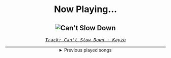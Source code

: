<div align="center"> 
<h1>Now Playing...</h1>

![Can't Slow Down](https://i.scdn.co/image/ab67616d00001e02fcfec9fde094b0b6f5ba1a3a)
--
_<samp><a href="https://open.spotify.com/track/3Dfr1VIJGTlnEymtHbrosb">Track: Can't Slow Down - Kayzo</a></samp>_

<div style="border: 1px #4B5054 solid"></div>
<details>
  <summary>
    Previous played songs
  </summary>
  <table>
    <thead>
      <tr>
        <th>
          Artist
        </th>
        <th>
          Song
        </th>
        <th>
          Link
        </th>
      </tr>
    </thead>
    <tbody>
      <tr><td>Kayzo</td><td>Can't Slow Down</td><td><a href="https://open.spotify.com/track/3Dfr1VIJGTlnEymtHbrosb">https://open.spotify.com/track/3Dfr1VIJGTlnEymtHbrosb</a></td></tr><tr><td>Ice Nine Kills</td><td>A Work of Art</td><td><a href="https://open.spotify.com/track/3K7vovoUvysvYih4CNKIOc">https://open.spotify.com/track/3K7vovoUvysvYih4CNKIOc</a></td></tr><tr><td>Slaughter to Prevail</td><td>Behelit</td><td><a href="https://open.spotify.com/track/6SShrkXpvyKEMslHdCbqJI">https://open.spotify.com/track/6SShrkXpvyKEMslHdCbqJI</a></td></tr><tr><td>Elephant Music</td><td>Celestis</td><td><a href="https://open.spotify.com/track/1kJBMw58YO57gBPPIZIc0U">https://open.spotify.com/track/1kJBMw58YO57gBPPIZIc0U</a></td></tr><tr><td>Dead Eyes</td><td>Better Off</td><td><a href="https://open.spotify.com/track/1BgqoOYdf6eQfznp9o4tmE">https://open.spotify.com/track/1BgqoOYdf6eQfznp9o4tmE</a></td></tr><tr><td>Hollywood Undead</td><td>Hollywood Forever</td><td><a href="https://open.spotify.com/track/5CNopDW4B3IBlspdSmvjCh">https://open.spotify.com/track/5CNopDW4B3IBlspdSmvjCh</a></td></tr><tr><td>Saliva</td><td>Time Bomb</td><td><a href="https://open.spotify.com/track/2I1nBbKMRuAw8cMJb66Xaw">https://open.spotify.com/track/2I1nBbKMRuAw8cMJb66Xaw</a></td></tr><tr><td>The Plot In You</td><td>Spare Me</td><td><a href="https://open.spotify.com/track/04NfX1qK7HBIzejYQhj6qn">https://open.spotify.com/track/04NfX1qK7HBIzejYQhj6qn</a></td></tr><tr><td>Utsu-P</td><td>拒絶反応</td><td><a href="https://open.spotify.com/track/3YLFAxbvToG3VtiBSAuVcG">https://open.spotify.com/track/3YLFAxbvToG3VtiBSAuVcG</a></td></tr><tr><td>Utsu-P</td><td>vivid (feat. 巡音ルカ&初音ミク)</td><td><a href="https://open.spotify.com/track/0e6ZnFlNQK8EYXPa2mPEFO">https://open.spotify.com/track/0e6ZnFlNQK8EYXPa2mPEFO</a></td></tr><tr><td>Utsu-P</td><td>地獄ポップス</td><td><a href="https://open.spotify.com/track/0cq98tosxLPzkpGUjsAUd8">https://open.spotify.com/track/0cq98tosxLPzkpGUjsAUd8</a></td></tr><tr><td>Utsu-P</td><td>God Gacha (feat. 初音ミク&裏命)</td><td><a href="https://open.spotify.com/track/16BFNjQ9C9bF67Jex48h8g">https://open.spotify.com/track/16BFNjQ9C9bF67Jex48h8g</a></td></tr><tr><td>Utsu-P</td><td>天使だと思っていたのに</td><td><a href="https://open.spotify.com/track/1AKxFPxfTCVbVD4fiAL8GK">https://open.spotify.com/track/1AKxFPxfTCVbVD4fiAL8GK</a></td></tr><tr><td>Utsu-P</td><td>OGRE (feat. 初音ミク)</td><td><a href="https://open.spotify.com/track/5X7QyyQpg409zWiOEA1KTk">https://open.spotify.com/track/5X7QyyQpg409zWiOEA1KTk</a></td></tr><tr><td>Utsu-P</td><td>いのちをそまつに (feat. 初音ミク)</td><td><a href="https://open.spotify.com/track/0zOHJ7ZVQMjgmADp5JABHB">https://open.spotify.com/track/0zOHJ7ZVQMjgmADp5JABHB</a></td></tr><tr><td>Utsu-P</td><td>映えない (feat. 初音ミク)</td><td><a href="https://open.spotify.com/track/2PLxK9KtfEbf54gu0NcWW2">https://open.spotify.com/track/2PLxK9KtfEbf54gu0NcWW2</a></td></tr><tr><td>Utsu-P</td><td>デスロウ (feat. 初音ミク)</td><td><a href="https://open.spotify.com/track/418x2Al1UHtabX9h7S3Ir8">https://open.spotify.com/track/418x2Al1UHtabX9h7S3Ir8</a></td></tr><tr><td>Utsu-P</td><td>potato-head in wonderland</td><td><a href="https://open.spotify.com/track/2sWz1r7DBGvpWgQ4gobvkU">https://open.spotify.com/track/2sWz1r7DBGvpWgQ4gobvkU</a></td></tr><tr><td>Utsu-P</td><td>モンキーダンスの洗脳術</td><td><a href="https://open.spotify.com/track/1cqmodMkrwoLoqC5xuY6eC">https://open.spotify.com/track/1cqmodMkrwoLoqC5xuY6eC</a></td></tr><tr><td>Utsu-P</td><td>フューエル (feat. 初音ミク)</td><td><a href="https://open.spotify.com/track/0gtb3Koil3SqiU9LfM8R59">https://open.spotify.com/track/0gtb3Koil3SqiU9LfM8R59</a></td></tr>
    </tbody>
  </table>
</details>

</div>
